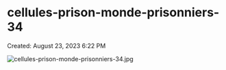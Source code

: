 # cellules-prison-monde-prisonniers-34

Created: August 23, 2023 6:22 PM

![cellules-prison-monde-prisonniers-34.jpg](cellules-prison-monde-prisonniers-34%20a4a8d83156e442fdb0aecfc65f4fff81/cellules-prison-monde-prisonniers-34.jpg)